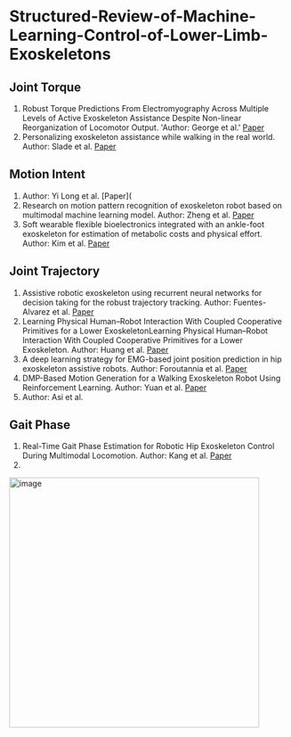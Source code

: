 # Structured-Review-of-Machine-Learning-Control-of-Lower-Limb-Exoskeletons

## Joint Torque
1. Robust Torque Predictions From Electromyography Across Multiple Levels of Active Exoskeleton Assistance Despite Non-linear Reorganization of Locomotor Output.
'Author: George et al.'
   [Paper](https://www.frontiersin.org/articles/10.3389/fnbot.2021.700823/full)
2. Personalizing exoskeleton assistance while walking in the real world.
   Author: Slade et al.
   [Paper](https://www.nature.com/articles/s41586-022-05191-1)

## Motion Intent
1. Author: Yi Long et al. [Paper](
2. Research on motion pattern recognition of exoskeleton robot based on multimodal machine learning model. Author: Zheng et al. [Paper](https://link.springer.com/article/10.1007/s00521-019-04567-1)
3. Soft wearable flexible bioelectronics integrated with an ankle-foot exoskeleton for estimation of metabolic costs and physical effort. Author: Kim et al. [Paper](https://www.nature.com/articles/s41528-023-00239-2)

## Joint Trajectory
1. Assistive robotic exoskeleton using recurrent neural networks for decision taking for the robust trajectory tracking. Author: Fuentes-Alvarez et al. [Paper](https://www.sciencedirect.com/science/article/abs/pii/S0957417421017619?via%3Dihub)
2. Learning Physical Human–Robot Interaction With Coupled Cooperative Primitives for a Lower ExoskeletonLearning Physical Human–Robot Interaction With Coupled Cooperative Primitives for a Lower Exoskeleton. Author: Huang et al. [Paper](https://ieeexplore.ieee.org/document/8607032)
3. A deep learning strategy for EMG-based joint position prediction in hip exoskeleton assistive robots. Author: Foroutannia et al. [Paper](https://www.sciencedirect.com/science/article/abs/pii/S1746809422000799?via%3Dihub)
4. DMP-Based Motion Generation for a Walking Exoskeleton Robot Using Reinforcement Learning. Author: Yuan et al. [Paper](https://ieeexplore.ieee.org/document/8718029)
5. Author: Asi et al. 

## Gait Phase
1. Real-Time Gait Phase Estimation for Robotic Hip Exoskeleton Control During Multimodal Locomotion. Author: Kang et al. [Paper](https://ieeexplore.ieee.org/document/9364364)
2. 


<img width="449" alt="image" src="https://github.com/PanchalM19/Structured-Review-of-Machine-Learning-Control-of-Lower-Limb-Exoskeletons/assets/115374409/aab3d47a-5a84-4fff-81a8-1359a240f489">


